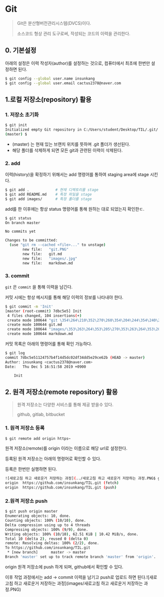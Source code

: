 # Git 

> Git은 분산형버전관리시스템(DVCS)이다.
>
> 소스코드 형상 관리 도구로써, 작성되는 코드의 이력을 관리한다.

## 0. 기본설정

아래의 설정은 이력 작성자(author)를 설정하는 것으로, 컴퓨터에서 최초에 한번만 설정하면 된다.

```bash
$ git config --global user.name insunkang
$ git config --global user.email cactus2378@naver.com
```

## 1.로컬 저장소(repository) 활용

### 1. 저장소 초기화

```bash
$ git init
Initialized empty Git repository in C:/Users/student/Desktop/TIL/.git/
(master) $
```

* (master) 는 현재 있는 브랜치 위치를 뜻하며 .git 폴더가 생선된다.
* 해당 폴더를 삭제하게 되면 모든 git과 관련된 이력이 삭제된다.

### 2. add

이력(history)을 확정하기 위해서는 add 명령어를 통하여 staging area에 stage 시킨다.

```bash
$ git add .            # 현재 디렉토리를 stage
$ git add README.md    # 특정 파일을 stage
$ git add images/      # 특정 폴더를 stage
```

add를 한 이후에는 항상 status 명령어를 통해 원하는 대로 되었는지 확인한ㄷ.

```bash
$ git status
On branch master

No commits yet

Changes to be committed:
  (use "git rm --cached <file>..." to unstage)
        new file:   "git.PNG"
        new file:   git.md
        new file:   "images/.jpg"
        new file:   markdown.md

```

### 3. commit

`git` 은 `commit` 을 통해 이력을 남긴다.

커밋 시에는 항상 메시지를 통해 해당 이력의 정보를 나타내야 한다.

```bash
$ git commit -m 'Init'
[master (root-commit) 7dbc5e5] Init
 4 files changed, 104 insertions(+)
 create mode 100644 "git \354\264\210\352\270\260\354\204\244\354\240\225.PNG"
 create mode 100644 git.md
 create mode 100644 "images/\353\263\264\353\205\270\353\263\264\353\205\270.jpg"
 create mode 100644 markdown.md

```

커밋 목록은 아래의 명령어를 통해 확인 가능하다.

```bash
$ git log
commit 7dbc5e51124757b4f14d5dc02df34dd5e29ce62b (HEAD -> master)
Author: insunkang <cactus2378@naver.com>
Date:   Thu Dec 5 16:51:58 2019 +0900

    Init

```



## 2. 원격 저장소(remote repository) 활용

> 원격 저장소는 다양한 서비스를 통해 제공 받을수 있다.
>
> github, gitlab, bitbucket

### 1. 원격 저장소 등록

```bash
$ git remote add origin https~
```

원격 저장소(remote)를 origin 이라는 이름으로 해당 url로 설정한다.

등록된 원격 저장소는 아래의 명령어로 확인할 수 있다.

등록은 한번만 실행하면 된다.

```bash
![새로고침 하고 새로운거 저장하는 과정](../새로고침 하고 새로운거 저장하는 과정.PNG$ git remote -v
origin  https://github.com/insunkang/TIL.git (fetch)
origin  https://github.com/insunkang/TIL.git (push)

```

### 2.원격 저장소 push

```bash
$ git push origin master
Enumerating objects: 10, done.
Counting objects: 100% (10/10), done.
Delta compression using up to 4 threads
Compressing objects: 100% (9/9), done.
Writing objects: 100% (10/10), 62.51 KiB | 10.42 MiB/s, done.
Total 10 (delta 2), reused 0 (delta 0)
remote: Resolving deltas: 100% (2/2), done.
To https://github.com/insunkang/TIL.git
 * [new branch]      master -> master
Branch 'master' set up to track remote branch 'master' from 'origin'.

```

origin 원격 저장소에 push 하게 되며, github에서 확인할 수 있다.

이후 작업 과정에서는 add -> commit 이력을 남기고 push로 업로드 하면 된다.![새로고침 하고 새로운거 저장하는 과정](images/새로고침 하고 새로운거 저장하는 과정.PNG)